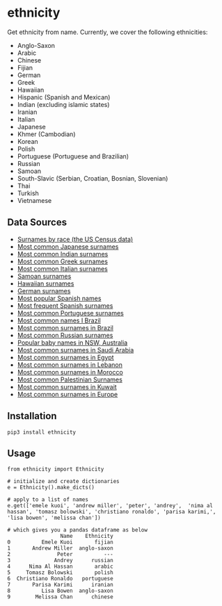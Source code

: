 # ethnicity
Get ethnicity from name.  Currently, we cover the following ethnicities:

* Anglo-Saxon
* Arabic
* Chinese
* Fijian
* German
* Greek
* Hawaiian
* Hispanic  (Spanish and Mexican)
* Indian  (excluding islamic states)
* Iranian
* Italian
* Japanese
* Khmer (Cambodian)
* Korean
* Polish
* Portuguese  (Portuguese and Brazilian)
* Russian
* Samoan
* South-Slavic (Serbian, Croatian, Bosnian, Slovenian)
* Thai
* Turkish
* Vietnamese

## Data Sources
* [Surnames by race (the US Census data)](https://www.census.gov/topics/population/genealogy/data/2010_surnames.html)  
* [Most common Japanese surnames](https://www.japantimes.co.jp/life/2009/10/11/lifestyle/japans-top-100-most-common-family-names/#.WsR48i9L3BI)
* [Most common Indian surnames](https://www.quora.com/What-are-some-of-the-most-common-Indian-last-names)
* [Most common Greek surnames](https://chartcons.com/common-greek-last-names/)
* [Most common Italian surnames](http://www.italianames.com/italian-last-names.php)
* [Samoan surnames](https://www.quora.com/What-are-some-Samoan-last-names)
* [Hawaiian surnames](https://en.wiktionary.org/wiki/Category:Hawaiian_surnames)
* [German surnames](https://en.wikipedia.org/wiki/List_of_the_most_common_surnames_in_Germany)
* [Most popular Spanish names](http://www.lavanguardia.com/vangdata/20150520/54431756037/los-100-nombres-de-hombre-y-mujer-mas-frecuentes-en-espana.html)
* [Most frequent Spanish surnames](http://www.ine.es/dyngs/INEbase/es/operacion.htm?c=Estadistica_C&cid=1254736177009&menu=resultados&idp=1254734710990)
* [Most common Portuguese surnames](https://pt.wikipedia.org/wiki/Lista_dos_cem_apelidos_mais_frequentes_em_Portugal#cite_note-1)
* [Most common names I Brazil](https://censo2010.ibge.gov.br/nomes/#/ranking)
* [Most common surnames in Brazil](https://nomeschiques.com/apelidos-populares-de-pessoas/)
* [Most common Russian surnames](http://russkg.ru/index.php?option=com_content&view=article&id=4390:-500&catid=84:2012-12-02-23-13-33&Itemid=63)
* [Popular baby names in NSW, Australia](http://www.bdm.nsw.gov.au/Pages/about-us/facts-statistics.aspx)
* [Most common surnames in Saudi Arabia](http://forebears.co.uk/saudi-arabia)
* [Most common surnames in Egypt](http://forebears.co.uk/egypt)
* [Most common surnames in Lebanon](http://forebears.co.uk/lebanon)
* [Most common surnames in Morocco](http://forebears.co.uk/morocco)
* [Most common Palestinian Surnames](http://mepeace.org/forum/topics/palestinian-tribes-clans-and)
* [Most common surnames in Kuwait](http://forebears.co.uk/kuwait)
* [Most common surnames in Europe](https://en.wikipedia.org/wiki/List_of_most_common_surnames_in_Europe)

## Installation
```
pip3 install ethnicity
```

## Usage
```
from ethnicity import Ethnicity

# initialize and create dictionaries
e = Ethnicity().make_dicts()  

# apply to a list of names
e.get(['emele kuoi', 'andrew miller', 'peter', 'andrey',  'nima al hassan', 'tomasz bolowski', 'christiano ronaldo', 'parisa karimi,', 'lisa bowen', 'melissa chan'])

# which gives you a pandas dataframe as below
                 Name    Ethnicity
0          Emele Kuoi       fijian
1       Andrew Miller  anglo-saxon
2               Peter          ---
3              Andrey      russian
4      Nima Al Hassan       arabic
5     Tomasz Bolowski       polish
6  Christiano Ronaldo   portuguese
7       Parisa Karimi      iranian
8          Lisa Bowen  anglo-saxon
9        Melissa Chan      chinese
```
